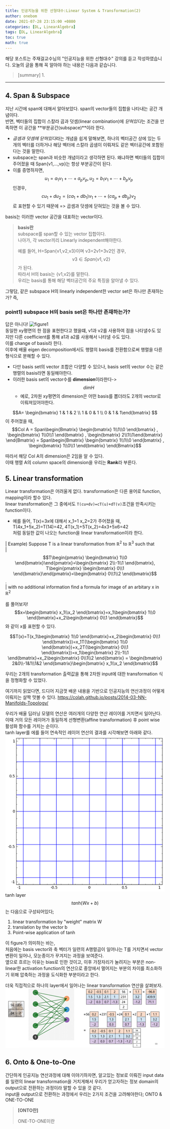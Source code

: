 ```yaml
---
title: 인공지능을 위한 선형대수:Linear System & Transformation(2)
author: onebom
date: 2021-07-28 23:15:00 +0800
categories: [DL, LinearAlgebra]
tags: [DL, LinearAlgebra]
toc: true
math: true
---
```


해당 포스트는 주재걸교수님의 "인공지능을 위한 선형대수" 강의를 듣고 작성하였습니다.
오늘의 글을 통해 꼭 알아야 하는 내용은 다음과 같습니다.
> [summary]
> 1.

---

## 4. Span & Subspace
지난 시간에 span에 대해서 알아보았다. span의 vector들의 집합을 나타내는 공간 개념이다.    
반면, 벡터들의 집합이 스칼라 곱과 덧셈(linear combination)에 *닫혀있다*는 조건을 만족하면 이 공간을 **부분공간(subspace)**이라 한다.
- *곱셈과 덧셈에 닫혀있다*라는 개념을 쉽게 말해보면, 하나의 벡터공간 상에 있는 두개의 벡터를 더하거나 해당 벡터에 스칼라 곱샘이 이뤄져도 같은 벡터공간에 포함된다는 것을 말한다.
- subspace는 span과 비슷한 개념이라고 생각하면 된다. 왜냐하면 벡터들의 집합이 주어졌을 때 Span{v1,...,vp}는 항상 부분공간이 된다.
- 이를 증명하자면,    
  $$u_1= a_1v_1+\cdots+a_pv_p , u_2= b_1v_1+\cdots+b_pv_p$$ 인경우,   
  $$cu_1+du_2= (ca_1+db_1)v_1+\cdots+(ca_p+db_p)v_2$$로 표현할 수 있기 때문에 => 곱셈과 덧셈에 닫혀있는 것을 볼 수 있다.

basis는 이러한 vector 공간을 대표하는 vector이다.
> **basis란**   
> subspace를 span할 수 있는 vector 집합이다.    
> 나아가, 각 vector끼리 Linearly independent해야한다.
>
> 예를 들어, H=Span{v1,v2,v3}이며 v3=2v1+3v2인 경우, $$v3 \in Span\{v1,v2\}$$가 된다.    
> 따라서 H의 basis는 {v1,v2}를 말한다.    
> 우리는 basis를 통해 해당 벡터공간의 주요 특징을 알아낼 수 있다.   

그렇담, 같은 subspace H의 linearly independent한 vector set은 하나만 존재하는가? 즉,
### point1) subspace H의 basis set은 하나만 존재하는가?
답은 아니다!
![figure1](/assets/img/posts/LinearAlgebra2/figure1.png)   
동일한 xy평면의 한 점을 표현한다고 했을떄, v1과 v2를 사용하여 점을 나타낼수도 있지만 다른 coefficient를 통해 a1과 a2를 사용해서 나타낼 수도 있다.   
이를 change of basis라 한다.      
이후에 배울 eigen decomposition에서도 행렬의 basis를 전환함으로써 행렬을 다른 형식으로 분해할 수 있다.    
- 다만 basis set의 vector 조합은 다양할 수 있으나, basis set의 vector 수는 같은 행렬의 basis라면 동일해야한다.
- 이러한 basis set의 vector수를 **dimension**이라한다-> $$dim H$$
  - 예로, 2차원 xy평면의 dimension은 어떤 basis를 뽑더라도 2개의 vector로 이뤄져있어야한다. 

$$A= \begin{bmatrix} 1 & 1 & 2 \\ 1 & 0 & 1 \\ 0 & 1 & 1\end{bmatrix} $$이 주어졌을 때, 
$$Col A = Span\begin{Bmatrix} \begin{bmatrix} 1\\1\\0 \end{bmatrix} , \begin{bmatrix} 1\\0\\1 \end{bmatrix} , \begin{bmatrix} 2\\1\\1\end{bmatrix} \end{Bmatrix} =  Span\begin{Bmatrix} \begin{bmatrix} 1\\1\\0 \end{bmatrix} , \begin{bmatrix} 1\\0\\1 \end{bmatrix} \end{Bmatrix}$$   

따라서 해당 Col A의 dimension은 2임을 알 수 있다.   
이때 행렬 A의 column space의 dimension을 우리는 **Rank**라 부른다.


## 5. Linear transformation
Linear transformation은 어려울게 없다. transformation은 다른 용어로 function, mapping이라 할수 있다.    
linear transformation은 그 중에서도 `T(cu+dv)=cT(u)+dT(v)`조건을 만족시키는 function이다.    
- 예를 들어, T(x)=3x에 대해서 x_1=1 x_2=2가 주어졌을 때,   
  T(4x_1+5x_2)=T(14)=42, 4T(x_1)+5T(x_2)=4x3+5x6=42    
  처럼 동일한 값이 나오는 function을 linear transformation이라 한다.

| Example) Suppose T is a linear transformation from $\mathbb{R}^2$ to $\mathbb{R}^3$ such that   
| $$T\begin{pmatrix} \begin{bmatrix} 1\\0 \end{bmatrix}\end{pmatrix}=\begin{bmatrix} 2\\-1\\1 \end{bmatrix}, T\begin{pmatrix} \begin{bmatrix} 0\\1 \end{bmatrix}\end{pmatrix}=\begin{bmatrix} 0\\1\\2 \end{bmatrix}$$.   
| with no additional information find a formula for image of an arbitary x in $\mathbb{R}^2$ 
   
를 풀어보자!   
$$x=\begin{bmatrix} x_1\\x_2 \end{bmatrix}=x_1\begin{bmatrix} 1\\0 \end{bmatrix}+x_2\begin{bmatrix} 0\\1 \end{bmatrix}$$와 같이 x를 표현할 수 있다.

$$T(x)=T(x_1\begin{bmatrix} 1\\0 \end{bmatrix}+x_2\begin{bmatrix} 0\\1 \end{bmatrix})=x_1T(\begin{bmatrix} 1\\0 \end{bmatrix})+x_2T(\begin{bmatrix} 0\\1 \end{bmatrix})=x_1\begin{bmatrix} 2\\-1\\1 \end{bmatrix}+x_2\begin{bmatrix} 0\\1\\2 \end{bmatrix} = \begin{bmatrix} 2&0\\-1&1\\1&2 \end{bmatrix}\begin{bmatrix} x_1\\x_2 \end{bmatrix}$$

우리는 2개의 transformation 출력값을 통해 2차원 input에 대한 transformation 식을 정형화할 수 있었다.    

여기까지 읽었다면, 드디어 지금껏 배운 내용을 기반으로 인공지능의 연산과정이 어떻게 이뤄지는 살짝 맛볼 수 있다. https://colah.github.io/posts/2014-03-NN-Manifolds-Topology/   
 
우리가 배울 딥러닝 모델의 연산은 여러개의 다양한 연산 레이어를 거치면서 일어난다. 이때 거의 모든 레이어가 동일하게 선형변환(affine transformation) 후 point wise 활성화 함수를 거치는 순이다.    
tanh layer를 에를 들어 연속적인 레이어 연산의 결과를 시각해보면 아래와 같다.   
![figure2](/assets/img/posts/LinearAlgebra2/figure2.gif)  
tanh layer $$tanh(Wx+b)$$는 다음으로 구성되어있다;
1. linear transformation by "weight" matrix W
2. translation by the vector b
3. Point-wise application of tanh 

이 figure가 의미하는 바는,   
처음에는 basis vector와 축 벡터가 일련의 A행렬곱이 일어나는 T를 거치면서 vector 변환이 일어나, 모눈종이가 꾸겨지는 과정을 보여준다.   
옆으로 흐르는 이유는 bias로 인한 것이고, 이후 가장자리가 눌려지는 부분은 non-linear한 activation function의 연산으로 중앙에서 멀어지는 부분의 차이를 최소화하기 위해 압축하는 과정을 도식화한 부분이라고 한다.    

더욱 직접적으로 하나의 layer에서 일어나는 linear transformation 연산을 살펴보자.    
![figure3](/assets/img/posts/LinearAlgebra2/figure3.png) 

## 6. Onto & One-to-One
간단하게 인공지능 연산과정에 대해 이야기하자면, 알고있는 정보로 이뤄진 input data를 일련의 linear transformation을 거치게해서 우리가 얻고자하는 정보 domain의 output으로 전환하는 과정이라 말할 수 있을 것 같다.   
input을 output으로 전환하는 과정에서 우리는 2가지 조건을 고려해야한다; ONTO & ONE-TO-ONE
>**[ONTO란]**   
>
>ONE-TO-ONE이란